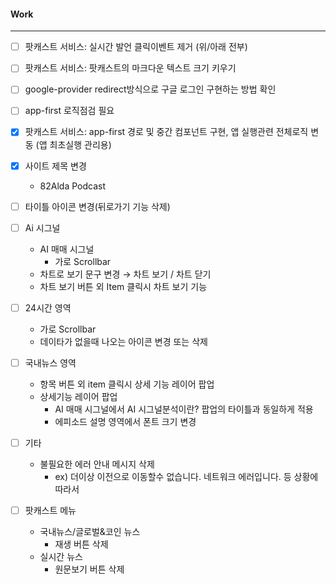 
#### Work
---
- [ ] 팟캐스트 서비스: 실시간 발언 클릭이벤트 제거 (위/아래 전부) 
- [ ] 팟캐스트 서비스: 팟캐스트의 마크다운 텍스트 크기 키우기
- [ ] google-provider redirect방식으로 구글 로그인 구현하는 방법 확인
- [ ] app-first 로직점검 필요
- [x] 팟캐스트 서비스: app-first 경로 및 중간 컴포넌트 구현, 앱 실행관련 전체로직 변동 (앱 최초실행 관리용)

- [x] 사이트 제목 변경
    - 82Alda Podcast

- [ ] 타이틀 아이콘 변경(뒤로가기 기능 삭제)

- [ ] Ai 시그널
    - AI 매매 시그널
        - 가로 Scrollbar
    - 차트로 보기  문구 변경 → 차트 보기 / 차트 닫기
    - 차트 보기  버튼 외  Item 클릭시 차트 보기 기능

- [ ] 24시간 영역
    - 가로 Scrollbar
    - 데이타가 없을때 나오는 아이콘 변경 또는 삭제

- [ ] 국내뉴스 영역
    - 항목 버튼 외 item 클릭시 상세 기능 레이어 팝업
    - 상세기능 레이어 팝업
        - AI 매매 시그널에서 AI 시그널분석이란? 팝업의 타이틀과 동일하게 적용
        - 에피소드 설명 영역에서 폰트 크기 변경
- [ ] 기타
    - 불필요한 에러 안내 메시지 삭제
        - ex)  더이상 이전으로 이동할수 없습니다. 네트워크 에러입니다. 등 상황에 따라서

- [ ] 팟캐스트 메뉴
	- 국내뉴스/글로벌&코인 뉴스
	    - 재생 버튼 삭제
	- 실시간 뉴스
	    - 원문보기 버튼 삭제